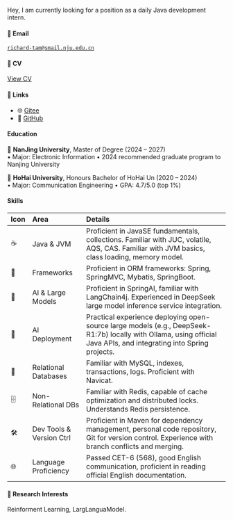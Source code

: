 Hey, I am currently looking for a position as a daily Java development intern.

#### 📧 Email
<code>richard-tam@smail.nju.edu.cn</code>

#### 📄 CV
[View CV](static/assets/谭力玮的简历.pdf)

#### 🔗 Links
- 🌐 [Gitee](https://gitee.com/Richard_Tam)
- 🐙 [GitHub](https://github.com/Desirea98)

#### Education  
🏫 **NanJing University**, Master of Degree (2024 – 2027)  
• Major: Electronic Information
• 2024 recommended graduate program to Nanjing University
 
🏫 **HoHai University**, Honours Bachelor of HoHai Un (2020 – 2024)  
• Major: Communication Engineering
• GPA: 4.7/5.0 (top 1%)  

#### Skills
| Icon | Area                  | Details                                                                                                                                                                                             |
| :--- | :-------------------- | :-------------------------------------------------------------------------------------------------------------------------------------------------------------------------------------------------- |
| ☕️   | Java & JVM            | Proficient in JavaSE fundamentals, collections. Familiar with JUC, volatile, AQS, CAS. Familiar with JVM basics, class loading, memory model.                                                        |
| 🍃   | Frameworks            | Proficient in ORM frameworks: Spring, SpringMVC, Mybatis, SpringBoot.                                                                                                                               |
| 🤖   | AI & Large Models     | Proficient in SpringAI, familiar with LangChain4j. Experienced in DeepSeek large model inference service integration.                                                                                 |
| 🧠   | AI Deployment         | Practical experience deploying open-source large models (e.g., DeepSeek-R1:7b) locally with Ollama, using official Java APIs, and integrating into Spring projects.                                   |
| 💾   | Relational Databases  | Familiar with MySQL, indexes, transactions, logs. Proficient with Navicat.                                                                                                                          |
| 🗄️   | Non-Relational DBs    | Familiar with Redis, capable of cache optimization and distributed locks. Understands Redis persistence.                                                                                            |
| 🛠️   | Dev Tools & Version Ctrl | Proficient in Maven for dependency management, personal code repository, Git for version control. Experience with branch conflicts and merging.                                                      |
| 🌐   | Language Proficiency  | Passed CET-6 (568), good English communication, proficient in reading official English documentation.                                                                                                 |

#### 🔬 Research Interests  
Reinforment Learning, LargLanguaModel.